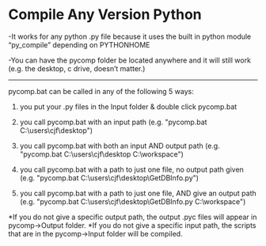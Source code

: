 # Compile Any Version Python

-It works for any python .py file because it uses the built in python module “py_compile” depending on PYTHONHOME 

-You can have the pycomp folder be located anywhere and it will still work (e.g. the desktop, c drive, doesn’t matter.) 

----------------------------------------------------------------------------

pycomp.bat can be called in any of the following 5 ways:

1.	you put your .py files in the Input folder & double click pycomp.bat

2. you call pycomp.bat with an input path (e.g. "pycomp.bat C:\users\cjf\desktop")

3. you call pycomp.bat with both an input AND output path (e.g. "pycomp.bat C:\users\cjf\desktop C:\workspace")

4. you call pycomp.bat with a path to just one file, no output path given (e.g. "pycomp.bat C:\users\cjf\desktop\GetDBInfo.py")

5. you call pycomp.bat with a path to just one file, AND give an output path (e.g. "pycomp.bat C:\users\cjf\desktop\GetDBInfo.py C:\workspace")

*If you do not give a specific output path, the output .pyc files will appear in pycomp->Output folder.
*If you do not give a specific input path, the scripts that are in the pycomp->Input folder will be compiled. 
